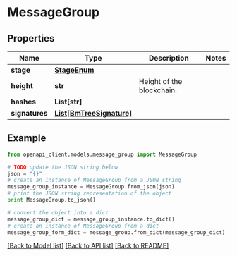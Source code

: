 # MessageGroup


## Properties

Name | Type | Description | Notes
------------ | ------------- | ------------- | -------------
**stage** | [**StageEnum**](StageEnum.md) |  | 
**height** | **str** | Height of the blockchain. | 
**hashes** | **List[str]** |  | 
**signatures** | [**List[BmTreeSignature]**](BmTreeSignature.md) |  | 

## Example

```python
from openapi_client.models.message_group import MessageGroup

# TODO update the JSON string below
json = "{}"
# create an instance of MessageGroup from a JSON string
message_group_instance = MessageGroup.from_json(json)
# print the JSON string representation of the object
print MessageGroup.to_json()

# convert the object into a dict
message_group_dict = message_group_instance.to_dict()
# create an instance of MessageGroup from a dict
message_group_form_dict = message_group.from_dict(message_group_dict)
```
[[Back to Model list]](../README.md#documentation-for-models) [[Back to API list]](../README.md#documentation-for-api-endpoints) [[Back to README]](../README.md)


